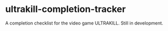 # ultrakill-completion-tracker
A completion checklist for the video game ULTRAKILL. Still in development.
